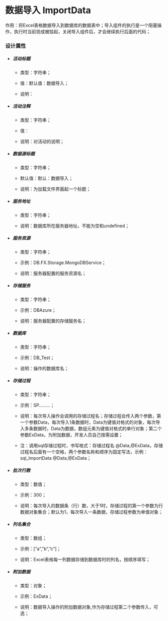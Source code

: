 # 数据导入 ImportData

作用：将Excel表格数据导入到数据库的数据表中；导入组件的执行是一个阻塞操作，执行时当前现成被挂起，关闭导入组件后，才会继续执行后面的代码；

### 设计属性

* ##### 活动标题

  * 类型：字符串；

  * 值：默认值：数据导入；

  * 说明：
* ##### 活动注释

  * 类型：字符串；

  * 值：

  * 说明：对活动的说明；
* ##### 数据源标题

  * 类型：字符串；

  * 默认值：默认：数据导入；

  * 说明：为加载文件界面起一个标题；
* ##### 服务地址

  * 类型：字符串；

  * 说明：数据库所在服务器地址，不能为空和undefined；
* ##### 服务资源

  * 类型：字符串；

  * 示例：DB.FX.Storage.MongoDBService；

  * 说明：服务器配置的服务资源名；
* ##### 存储服务

  * 类型：字符串；

  * 示例：DBAzure；

  * 说明：服务器配置的存储服务名；
* ##### 数据库

  * 类型：字符串；

  * 示例：DB\_Test；

  * 说明：操作的数据库名；
* ##### 存储过程

  * 类型：字符串；

  * 示例：SP………；

  * 说明：每次导入操作会调用的存储过程名；存储过程会传入两个参数，第一个参数Data，每次导入1条数据时，Data为键值对格式的对象，每次导入多条数据时，Data为数据，数组元素为键值对格式的单行对象；第二个参数ExData，为附加数据，开发人员自己按需设置；

  * 注：调用sql存储过程时，书写格式：存储过程名 @Data,@ExData，存储过程名后面有一个空格，两个参数名称和顺序为固定写法，示例：sql\_ImportData @Data,@ExData；
* ##### 批次行数

  * 类型：数值；

  * 示例：300；

  * 说明：每次导入的数据条（行）数，大于1时，存储过程的第一个参数为行数据对象集合；默认为1，每次导入一条数据，存储过程参数为单值对象；
* ##### 列名集合

  * 类型：数组；

  * 示例：\[“a”,”b”,”c”\]；

  * 说明：Excel表格每一列数据存储到数据库时的列名，按顺序填写；
* ##### 附加数据

  * 类型：对象；

  * 示例：ExData；

  * 说明：数据导入操作的附加数据对象,作为存储过程第二个参数传入，可选；



